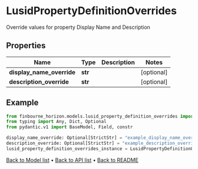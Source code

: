 # LusidPropertyDefinitionOverrides

Override values for property Display Name and Description
## Properties
Name | Type | Description | Notes
------------ | ------------- | ------------- | -------------
**display_name_override** | **str** |  | [optional] 
**description_override** | **str** |  | [optional] 
## Example

```python
from finbourne_horizon.models.lusid_property_definition_overrides import LusidPropertyDefinitionOverrides
from typing import Any, Dict, Optional
from pydantic.v1 import BaseModel, Field, constr

display_name_override: Optional[StrictStr] = "example_display_name_override"
description_override: Optional[StrictStr] = "example_description_override"
lusid_property_definition_overrides_instance = LusidPropertyDefinitionOverrides(display_name_override=display_name_override, description_override=description_override)

```

[Back to Model list](../README.md#documentation-for-models) &#8226; [Back to API list](../README.md#documentation-for-api-endpoints) &#8226; [Back to README](../README.md)

